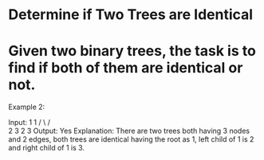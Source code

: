 # Determine if Two Trees are Identical

# Given two binary trees, the task is to find if both of them are identical or not. 


Example 2:

Input:
     1          1
   /   \      /   \
  2     3    2     3
Output: Yes
Explanation: There are two trees both
having 3 nodes and 2 edges, both trees
are identical having the root as 1,
left child of 1 is 2 and right child
of 1 is 3.
